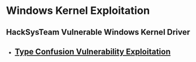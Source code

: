 # Windows Kernel Exploitation #
## HackSysTeam Vulnerable Windows Kernel Driver
- ## [Type Confusion Vulnerability Exploitation ](https://hackingportal.github.io/Type_Confusion/type_confusion.md) ##
